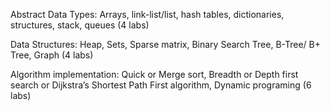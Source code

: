 
Abstract Data Types: Arrays, link-list/list, hash tables, dictionaries, structures, stack, queues  (4 labs)

Data Structures: Heap, Sets, Sparse matrix, Binary Search Tree, B-Tree/ B+ Tree, Graph  (4 labs)

Algorithm implementation: Quick or Merge sort, Breadth or Depth first search or Dijkstra’s Shortest Path First algorithm, Dynamic programing (6 labs)
